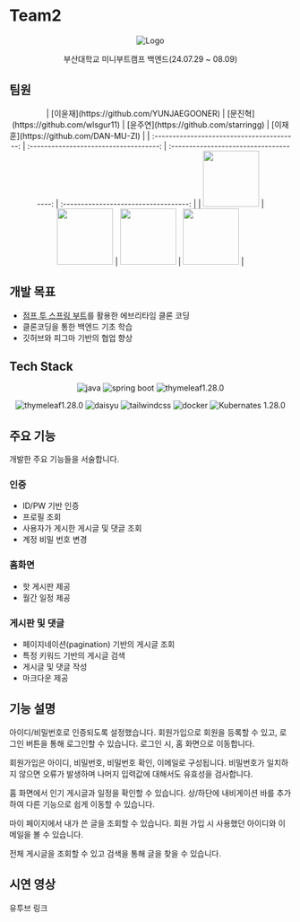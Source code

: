 # Team2

<p align="center">
  <img src="https://github.com/user-attachments/assets/6b3d7543-f17d-43cb-aeb8-77cb08fcb2b2" alt="Logo"/>
</p>

<p align="center">부산대학교 미니부트캠프 백엔드(24.07.29 ~ 08.09)</p>

## 팀원

<div align="center">
| [이윤재](https://github.com/YUNJAEGOONER) | [문진혁](https://github.com/wlsgur11) | [윤주연](https://github.com/starringg) | [이재훈](https://github.com/DAN-MU-ZI) |
| :----------------------------------------: | :------------------------------------: | :-------------------------------------: | :-----------------------------------: |
| <img src="https://github.com/YUNJAEGOONER.png" width="100"> | <img src="https://github.com/wlsgur11.png" width="100"> | <img src="https://github.com/starringg.png" width="100"> | <img src="https://github.com/DAN-MU-ZI.png" width="100"> |
</div>

## 개발 목표

+ [점프 투 스프링 부트](https://wikidocs.net/book/7601)를 활용한 에브리타임 클론 코딩 
+  클론코딩을 통한 백엔드 기초 학습
+ 깃허브와 피그마 기반의 협업 향상


## Tech Stack

<div align="center">

![java ](https://img.shields.io/badge/-Java%20-ED8B00?style=for-the-badge&logo=java&logoColor=white)
![spring boot](https://img.shields.io/badge/Spring%20boot%20-6DB33F?style=for-the-badge&logo=springboot&logoColor=white)
![thymeleaf1.28.0](https://img.shields.io/badge/javascript-F7DF1E?style=for-the-badge&logo=javascript&logoColor=white)



![thymeleaf1.28.0](https://img.shields.io/badge/thymeleaf-005F0F?style=for-the-badge&logo=thymeleaf&logoColor=white)
![daisyu](https://img.shields.io/badge/daisyui-5A0EF8?style=for-the-badge&logo=daisyui&logoColor=white)
![tailwindcss](https://img.shields.io/badge/tailwindcss-06B6D4?style=for-the-badge&logo=tailwindcss&logoColor=white)
![docker](https://img.shields.io/badge/docker%20-2496ED?style=for-the-badge&logo=docker&logoColor=white)
![Kubernates 1.28.0](https://img.shields.io/badge/fly.io-8D5A9E?style=for-the-badge&logo=fly.io&logoColor=white)

</div>

## 주요 기능

개발한 주요 기능들을 서술합니다.

### 인증

+ ID/PW 기반 인증
+ 프로필 조회
+ 사용자가 게시한 게시글 및 댓글 조회
+ 계정 비밀 번호 변경

###  홈화면

+ 핫 게시판 제공
+ 월간 일정 제공

###  게시판 및 댓글

+ 페이지네이션(pagination) 기반의 게시글 조회
+ 특정 키워드 기반의 게시글 검색
+ 게시글 및 댓글 작성
+ 마크다운 제공

## 기능 설명

아이디/비밀번호로 인증되도록 설정했습니다. 회원가입으로 회원을 등록할 수 있고, 로그인 버튼을 통해 로그인할 수 있습니다. 로그인 시, 홈 화면으로 이동합니다.

회원가입은 아이디, 비밀번호, 비밀번호 확인, 이메일로 구성됩니다. 비밀번호가 일치하지 않으면 오류가 발생하며 나머지 입력값에 대해서도 유효성을 검사합니다.

홈 화면에서 인기 게시글과 일정을 확인할 수 있습니다. 상/하단에 내비게이션 바를 추가하여 다른 기능으로 쉽게 이동할 수 있습니다.

마이 페이지에서 내가 쓴 글을 조회할 수 있습니다. 회원 가입 시 사용했던 아이디와 이메일을 볼 수 있습니다.

전체 게시글을 조회할 수 있고 검색을 통해 글을 찾을 수 있습니다.

## 시연 영상

유투브 링크
